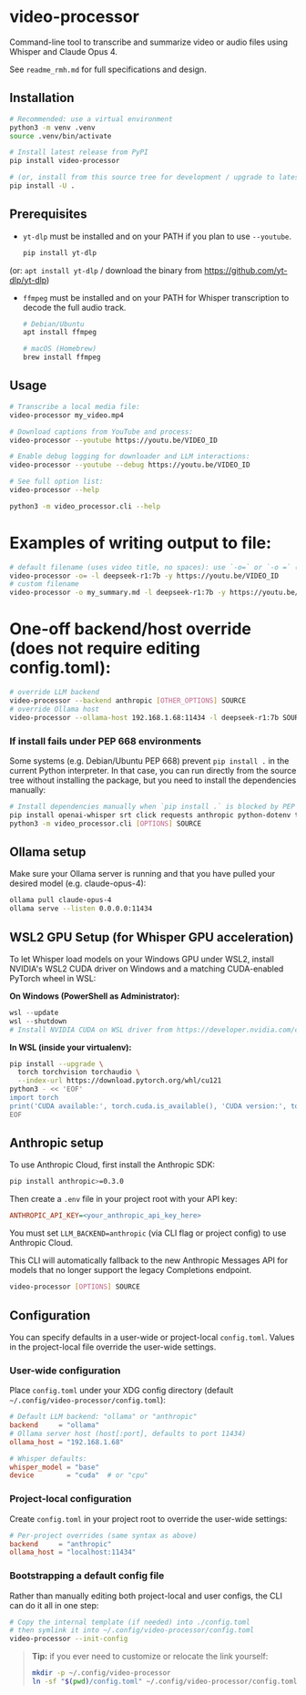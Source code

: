 # video-processor

Command-line tool to transcribe and summarize video or audio files using Whisper and Claude Opus  4.

See `readme_rmh.md` for full specifications and design.

## Installation

```bash
# Recommended: use a virtual environment
python3 -m venv .venv
source .venv/bin/activate

# Install latest release from PyPI
pip install video-processor

# (or, install from this source tree for development / upgrade to latest local changes)
pip install -U .
```

## Prerequisites


- `yt-dlp` must be installed and on your PATH if you plan to use `--youtube`.
  ```bash
  pip install yt-dlp
  ```
(or: `apt install yt-dlp` / download the binary from https://github.com/yt-dlp/yt-dlp)

- `ffmpeg` must be installed and on your PATH for Whisper transcription to decode the full audio track.
  ```bash
  # Debian/Ubuntu
  apt install ffmpeg

  # macOS (Homebrew)
  brew install ffmpeg
  ```


## Usage

```bash
# Transcribe a local media file:
video-processor my_video.mp4

# Download captions from YouTube and process:
video-processor --youtube https://youtu.be/VIDEO_ID

# Enable debug logging for downloader and LLM interactions:
video-processor --youtube --debug https://youtu.be/VIDEO_ID

# See full option list:
video-processor --help

python3 -m video_processor.cli --help
```

# Examples of writing output to file:
```bash
# default filename (uses video title, no spaces): use `-o=` or `-o =` (equals/magic token)
video-processor -o= -l deepseek-r1:7b -y https://youtu.be/VIDEO_ID
# custom filename
video-processor -o my_summary.md -l deepseek-r1:7b -y https://youtu.be/VIDEO_ID
```
# One-off backend/host override (does not require editing config.toml):
```bash
# override LLM backend
video-processor --backend anthropic [OTHER_OPTIONS] SOURCE
# override Ollama host
video-processor --ollama-host 192.168.1.68:11434 -l deepseek-r1:7b SOURCE

```

### If install fails under PEP   668 environments

Some systems (e.g. Debian/Ubuntu PEP   668) prevent `pip install .` in the current Python interpreter.
In that case, you can run directly from the source tree without installing the package,
but you need to install the dependencies manually:
```bash
# Install dependencies manually when `pip install .` is blocked by PEP   668
pip install openai-whisper srt click requests anthropic python-dotenv tomli yt-dlp
python3 -m video_processor.cli [OPTIONS] SOURCE
```

## Ollama setup

Make sure your Ollama server is running and that you have pulled your desired model (e.g. claude-opus-4):

```bash
ollama pull claude-opus-4
ollama serve --listen 0.0.0.0:11434
```

## WSL2 GPU Setup (for Whisper GPU acceleration)

To let Whisper load models on your Windows GPU under WSL2, install NVIDIA's WSL2 CUDA driver on Windows and a matching CUDA-enabled PyTorch wheel in WSL:

**On Windows (PowerShell as Administrator):**
```powershell
wsl --update
wsl --shutdown
# Install NVIDIA CUDA on WSL driver from https://developer.nvidia.com/cuda/wsl
```

**In WSL (inside your virtualenv):**
```bash
pip install --upgrade \
  torch torchvision torchaudio \
  --index-url https://download.pytorch.org/whl/cu121
python3 - << 'EOF'
import torch
print('CUDA available:', torch.cuda.is_available(), 'CUDA version:', torch.version.cuda)
EOF
```

## Anthropic setup

To use Anthropic Cloud, first install the Anthropic SDK:
```bash
pip install anthropic>=0.3.0
```
Then create a `.env` file in your project root with your API key:
```ini
ANTHROPIC_API_KEY=<your_anthropic_api_key_here>
```
You must set `LLM_BACKEND=anthropic` (via CLI flag or project config) to use Anthropic Cloud.

This CLI will automatically fallback to the new Anthropic Messages API for models that no longer support the legacy Completions endpoint.
```bash
video-processor [OPTIONS] SOURCE
```

## Configuration

You can specify defaults in a user-wide or project-local `config.toml`. Values in the project-local file override the user-wide settings.

### User-wide configuration

Place `config.toml` under your XDG config directory (default `~/.config/video-processor/config.toml`):

```toml
# Default LLM backend: "ollama" or "anthropic"
backend     = "ollama"
# Ollama server host (host[:port], defaults to port 11434)
ollama_host = "192.168.1.68"

# Whisper defaults:
whisper_model = "base"
device        = "cuda"  # or "cpu"
```

### Project-local configuration

Create `config.toml` in your project root to override the user-wide settings:

```toml
# Per-project overrides (same syntax as above)
backend     = "anthropic"
ollama_host = "localhost:11434"
```

### Bootstrapping a default config file

Rather than manually editing both project-local and user configs, the CLI can do it all in one step:

```bash
# Copy the internal template (if needed) into ./config.toml
# then symlink it into ~/.config/video-processor/config.toml
video-processor --init-config
```

> **Tip:** if you ever need to customize or relocate the link yourself:
>
> ```bash
> mkdir -p ~/.config/video-processor
> ln -sf "$(pwd)/config.toml" ~/.config/video-processor/config.toml
> ```
